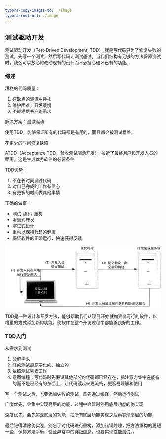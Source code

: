 ```yaml
---
typora-copy-images-to: ./image
typora-root-url: ./image
---
```


## 测试驱动开发

测试驱动开发（Test-Driven Development, TDD）,就是写代码只为了修复失败的测试。先写一个测试，然后写代码让测试通过。当我们结构有足够的方法保障测试时，我么可以放心的改动现有的设计而不必担心破坏已有的功能。

### 综述

糟糕的代码质量：

1. 在缺点的泥潭中挣扎
2. 维护困难，开发缓慢
3. 不能满足客户的需求

解决方案：测试驱动

使用TDD，能够保证所有的代码都是有用的，而且都会被测试覆盖。

花更少的时间修复缺陷

ATDD（Acceptance TDD，验收测试驱动开发），拉近了最终用户和开发人员的距离，这是生成优秀软件的必要条件

TDD优势：

1. 不在长时间调试代码
2. 对自己完成的工作有信心
3. 有更多的时间做其他事情

正确的做事：

- 测试-编码-重构
- 增量式开发
- 演进式设计
- 重构以保持代码的健康
- 保证软件的正常运行，快速获得反馈

![image-20200328212011366](./image/image-20200328212011366.png)



TDD是一种设计和开发方法，能够帮助我们从项目开始就构建出可行的软件，以增量的方式添加新的功能，使软件在整个开发过程中都能够良好的工作。

### TDD入门

从需求到测试

1. 分解需求
2. 好的测试是原子化的、独立的
3. 依照测试列表工作
4. 意图编程：写代码时先假设其他部分的代码都已经存在，把注意力集中在能有的而不是已经有的东西上，让代码读起来更流畅，更容易理解和使用

写一个测试之后，也要添加失败的测试，首先通过编译，然后运行测试

广度优先，会集中实现高层的功能，过程中会暂时停用底层功能的伪实现

深度优先，会先实现底层的功能，把所有底层功能实现之后再实现高层的功能

最后记得清除伪实现，别忘了对代码进行重构，添加错误处理，把方法重构的更短一些，保持方法平衡，验证异常中的详细信息，也要实现性能测试。。



